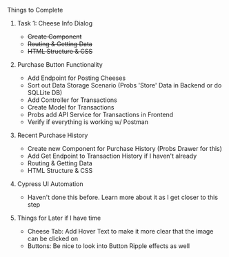 
Things to Complete

1. Task 1: Cheese Info Dialog
    - ~~Create Component~~
    - ~~Routing & Getting Data~~
    - ~~HTML Structure & CSS~~

2. Purchase Button Functionality
    - Add Endpoint for Posting Cheeses
    - Sort out Data Storage Scenario (Probs 'Store' Data in Backend or do SQLLite DB)
    - Add Controller for Transactions
    - Create Model for Transactions
    - Probs add API Service for Transactions in Frontend
    - Verify if everything is working w/ Postman

3. Recent Purchase History
    - Create new Component for Purchase History (Probs Drawer for this)
    - Add Get Endpoint to Transaction History if I haven't already
    - Routing & Getting Data
    - HTML Structure & CSS

4. Cypress UI Automation
    - Haven't done this before. Learn more about it as I get closer to this step


5. Things for Later if I have time
    - Cheese Tab: Add Hover Text to make it more clear that the image can be clicked on
    - Buttons: Be nice to look into Button Ripple effects as well 